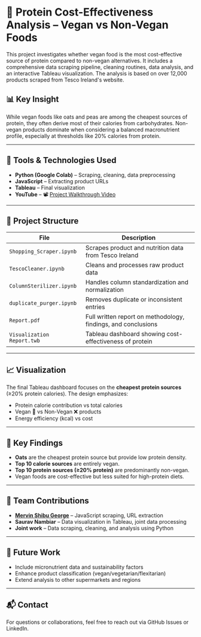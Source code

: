 # 🥦 Protein Cost-Effectiveness Analysis – Vegan vs Non-Vegan Foods

This project investigates whether vegan food is the most cost-effective source of protein compared to non-vegan alternatives. It includes a comprehensive data scraping pipeline, cleaning routines, data analysis, and an interactive Tableau visualization. The analysis is based on over 12,000 products scraped from Tesco Ireland's website.

## 📊 Key Insight

While vegan foods like oats and peas are among the cheapest sources of protein, they often derive most of their calories from carbohydrates. Non-vegan products dominate when considering a balanced macronutrient profile, especially at thresholds like 20% calories from protein.

---

## 🧰 Tools & Technologies Used

- **Python (Google Colab)** – Scraping, cleaning, data preprocessing
- **JavaScript** – Extracting product URLs
- **Tableau** – Final visualization
- **YouTube** – 📽 [Project Walkthrough Video](https://www.youtube.com/watch?v=WaRZlrU8WZ0)

---

## 📁 Project Structure

| File | Description |
|------|-------------|
| `Shopping_Scraper.ipynb` | Scrapes product and nutrition data from Tesco Ireland |
| `TescoCleaner.ipynb` | Cleans and processes raw product data |
| `ColumnSterilizer.ipynb` | Handles column standardization and normalization |
| `duplicate_purger.ipynb` | Removes duplicate or inconsistent entries |
| `Report.pdf` | Full written report on methodology, findings, and conclusions |
| `Visualization Report.twb` | Tableau dashboard showing cost-effectiveness of protein |

---

## 📈 Visualization

The final Tableau dashboard focuses on the **cheapest protein sources** (≥20% protein calories). The design emphasizes:
- Protein calorie contribution vs total calories
- Vegan 🌱 vs Non-Vegan ❌ products
- Energy efficiency (kcal) vs cost

---

## 🧪 Key Findings

- **Oats** are the cheapest protein source but provide low protein density.
- **Top 10 calorie sources** are entirely vegan.
- **Top 10 protein sources (≥20% protein)** are predominantly non-vegan.
- Vegan foods are cost-effective but less suited for high-protein diets.

---

## 👥 Team Contributions

- **[Mervin Shibu George](https://github.com/mervinshibu)** – JavaScript scraping, URL extraction
- **Saurav Nambiar** – Data visualization in Tableau, joint data processing
- **Joint work** – Data scraping, cleaning, and analysis using Python

---

## 🔮 Future Work

- Include micronutrient data and sustainability factors
- Enhance product classification (vegan/vegetarian/flexitarian)
- Extend analysis to other supermarkets and regions

---

## 📬 Contact

For questions or collaborations, feel free to reach out via GitHub Issues or LinkedIn.
